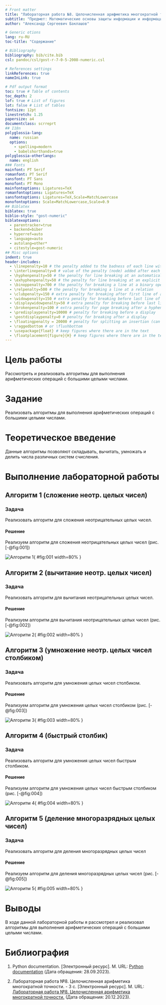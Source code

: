 ```yaml
---
# Front matter
title: "Лабораторная работа №8. Целочисленная арифметика многократной точности."
subtitle: "Предмет: Математические основы защиты информации и информационной безопасности"
author: "Александр Сергеевич Баклашов"

# Generic otions
lang: ru-RU
toc-title: "Содержание"

# Bibliography
bibliography: bib/cite.bib
csl: pandoc/csl/gost-r-7-0-5-2008-numeric.csl

# References settings
linkReferences: true
nameInLink: true

# Pdf output format
toc: true # Table of contents
toc_depth: 2
lof: true # List of figures
lot: false # List of tables
fontsize: 12pt
linestretch: 1.25
papersize: a4
documentclass: scrreprt
## I18n
polyglossia-lang:
  name: russian
  options:
	- spelling=modern
	- babelshorthands=true
polyglossia-otherlangs:
  name: english
### Fonts
mainfont: PT Serif
romanfont: PT Serif
sansfont: PT Sans
monofont: PT Mono
mainfontoptions: Ligatures=TeX
romanfontoptions: Ligatures=TeX
sansfontoptions: Ligatures=TeX,Scale=MatchLowercase
monofontoptions: Scale=MatchLowercase,Scale=0.9
## Biblatex
biblatex: true
biblio-style: "gost-numeric"
biblatexoptions:
  - parentracker=true
  - backend=biber
  - hyperref=auto
  - language=auto
  - autolang=other*
  - citestyle=gost-numeric
## Misc options
indent: true
header-includes:
  - \linepenalty=10 # the penalty added to the badness of each line within a paragraph (no associated penalty node) Increasing the value makes tex try to have fewer lines in the paragraph.
  - \interlinepenalty=0 # value of the penalty (node) added after each line of a paragraph.
  - \hyphenpenalty=50 # the penalty for line breaking at an automatically inserted hyphen
  - \exhyphenpenalty=50 # the penalty for line breaking at an explicit hyphen
  - \binoppenalty=700 # the penalty for breaking a line at a binary operator
  - \relpenalty=500 # the penalty for breaking a line at a relation
  - \clubpenalty=150 # extra penalty for breaking after first line of a paragraph
  - \widowpenalty=150 # extra penalty for breaking before last line of a paragraph
  - \displaywidowpenalty=50 # extra penalty for breaking before last line before a display math
  - \brokenpenalty=100 # extra penalty for page breaking after a hyphenated line
  - \predisplaypenalty=10000 # penalty for breaking before a display
  - \postdisplaypenalty=0 # penalty for breaking after a display
  - \floatingpenalty = 20000 # penalty for splitting an insertion (can only be split footnote in standard LaTeX)
  - \raggedbottom # or \flushbottom
  - \usepackage{float} # keep figures where there are in the text
  - \floatplacement{figure}{H} # keep figures where there are in the text
---
```


# Цель работы

Рассмотреть и реализовать алгоритмы для выполнения арифметических операций с большими целыми числами.

# Задание

Реализовать алгоритмы для выполнения арифметических операций с большими целыми числами.

# Теоретическое введение

Данные алгоритмы позволяют складывать, вычитать, умножать и делить числа различных систем счисления. 

# Выполнение лабораторной работы

## Алгоритм 1 (сложение неотр. целых чисел)

### Задача

Реализовать алгоритм для сложения неотрицательных целых чисел.

#### Решение

Реализуем алгоритм для сложения неотрицательных целых чисел  (рис. [-@fig:001])

![Алгоритм 1](image/1.png){ #fig:001 width=80% }

## Алгоритм 2 (вычитание неотр. целых чисел)

### Задача

Реализовать алгоритм для вычитания неотрицательных целых чисел.

#### Решение

Реализуем алгоритм для вычитания неотрицательных целых чисел  (рис. [-@fig:002])

![Алгоритм 2](image/2.png){ #fig:002 width=80% }

## Алгоритм 3 (умножение неотр. целых чисел столбиком)

### Задача

Реализовать алгоритм для умножения целых чисел столбиком.

#### Решение

Реализуем алгоритм для умножения целых чисел столбиком  (рис. [-@fig:003])

![Алгоритм 3](image/3.png){ #fig:003 width=80% }

## Алгоритм 4 (быстрый столбик)

### Задача

Реализовать алгоритм для умножения целых чисел быстрым столбиком.

#### Решение

Реализуем алгоритм для умножения целых чисел быстрым столбиком (рис. [-@fig:004])

![Алгоритм 4](image/4.png){ #fig:004 width=80% }

## Алгоритм 5 (деление многоразрядных целых чисел)

### Задача

Реализовать алгоритм для деления многоразрядных целых чисел

#### Решение

Реализуем алгоритм для деления многоразрядных целых чисел (рис. [-@fig:005])

![Алгоритм 5](image/5.png){ #fig:005 width=80% }

# Выводы

В ходе данной лабораторной работы я рассмотрел и реализовал алгоритмы для выполнения арифметических операций с большими целыми числами.

# Библиография

1. Python documentation. [Электронный ресурс]. М. URL: [Python documentation](https://docs.python.org/3/index.html) (Дата обращения: 28.09.2023).

2. Лабораторная работа №8. Целочисленная арифметика многократной точности. - 3 с. [Электронный ресурс]. М. URL: [Лабораторная работа №8. Целочисленная арифметика многократной точности.](https://esystem.rudn.ru/pluginfile.php/2089832/mod_folder/content/0/lab08.pdf) (Дата обращения: 20.12.2023).